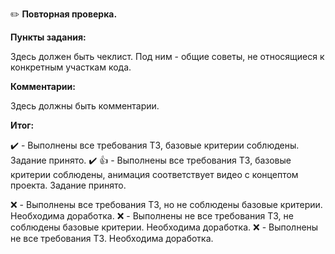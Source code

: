 :pencil2: **Повторная проверка.**

**Пункты задания:**

Здесь должен быть чеклист. Под ним - общие советы, не относящиеся к конкретным участкам кода.

**Комментарии:**

Здесь должны быть комментарии.

**Итог:**

:heavy_check_mark: - Выполнены все требования ТЗ, базовые критерии соблюдены. Задание принято.
:heavy_check_mark: :+1: - Выполнены все требования ТЗ, базовые критерии соблюдены, анимация соответствует видео с концептом проекта. Задание принято.

:x: - Выполнены все требования ТЗ, но не соблюдены базовые критерии. Необходима доработка.
:x: - Выполнены не все требования ТЗ, не соблюдены базовые критерии. Необходима доработка.
:x: - Выполнены не все требования ТЗ. Необходима доработка.

